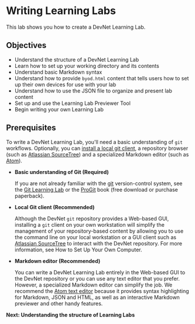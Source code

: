 # Writing Learning Labs

This lab shows you how to create a DevNet Learning Lab.    

## Objectives

* Understand the structure of a DevNet Learning Lab
* Learn how to set up your working directory and its contents
* Understand basic Markdown syntax
* Understand how to provide `byod.html` content that tells users how to set up their own devices for use with your lab
* Understand how to use the JSON file to organize and present lab content
* Set up and use the Learning Lab Previewer Tool
* Begin writing your own Learning Lab

## Prerequisites

To write a DevNet Learning Lab, you'll need a basic understanding of `git` workflows. Optionally, you can [install a local git client](https://git-scm.com/book/en/v2/Getting-Started-Installing-Git), a repository browser (such as [Atlassian SourceTree](https://www.sourcetreeapp.com)) and a specialized Markdown editor (such as [Atom](https://atom.io/)).

* **Basic understanding of Git (Required)**

	If you are not already familiar with the [git](https://git-scm.com/) version-control system, see the [Git Learning Lab](https://learninglabs.cisco.com/lab/git-intro/step/1) or the [ProGit](https://progit.org/) book (free download or purchase paperback).

* **Local Git client (Recommended)**

	Although the DevNet `git` repository provides a Web-based GUI, installing a `git` client on your own workstation will simplify the management of your repository-based content by allowing you to use the command line on your local workstation or a GUI client such as [Atlassian SourceTree](https://www.sourcetreeapp.com) to interact with the DevNet repository. For more information, see How to Set Up Your Own Computer.

* **Markdown editor (Recommended)**

	You can write a DevNet Learning Lab entirely in the Web-based GUI to the DevNet repository or you can use any text editor that you prefer. However, a specialized Markdown editor can simplify the job. We recommend the [Atom text editor](https://atom.io/) because it provides syntax highlighting for Markdown, JSON and HTML, as well as an interactive Markdown previewer and other handy features.

**Next: Understanding the structure of Learning Labs**
